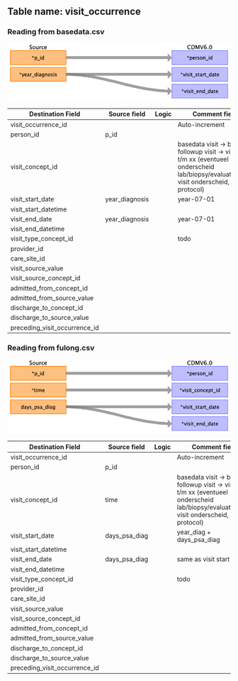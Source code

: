 ## Table name: visit_occurrence

### Reading from basedata.csv

![](index_files/image5.png)

| Destination Field | Source field | Logic | Comment field |
| --- | --- | --- | --- |
| visit_occurrence_id |  |  | Auto-increment |
| person_id | p_id |  |  |
| visit_concept_id |  |  | basedata visit -> baseline  followup visit -> visit 1 t/m xx (eventueel onderscheid lab/biopsy/evaluation/dre visit onderscheid, zie protocol) |
| visit_start_date | year_diagnosis |  | year-07-01<br> |
| visit_start_datetime |  |  |  |
| visit_end_date | year_diagnosis |  | year-07-01<br> |
| visit_end_datetime |  |  |  |
| visit_type_concept_id |  |  | todo |
| provider_id |  |  |  |
| care_site_id |  |  |  |
| visit_source_value |  |  |  |
| visit_source_concept_id |  |  |  |
| admitted_from_concept_id |  |  |  |
| admitted_from_source_value |  |  |  |
| discharge_to_concept_id |  |  |  |
| discharge_to_source_value |  |  |  |
| preceding_visit_occurrence_id |  |  |  |

### Reading from fulong.csv

![](index_files/image6.png)

| Destination Field | Source field | Logic | Comment field |
| --- | --- | --- | --- |
| visit_occurrence_id |  |  | Auto-increment |
| person_id | p_id |  |  |
| visit_concept_id | time |  | basedata visit -> baseline  followup visit -> visit 1 t/m xx (eventueel onderscheid lab/biopsy/evaluation/dre visit onderscheid, zie protocol) |
| visit_start_date | days_psa_diag |  | year_diag + days_psa_diag<br> |
| visit_start_datetime |  |  |  |
| visit_end_date | days_psa_diag |  | same as visit start<br> |
| visit_end_datetime |  |  |  |
| visit_type_concept_id |  |  | todo |
| provider_id |  |  |  |
| care_site_id |  |  |  |
| visit_source_value |  |  |  |
| visit_source_concept_id |  |  |  |
| admitted_from_concept_id |  |  |  |
| admitted_from_source_value |  |  |  |
| discharge_to_concept_id |  |  |  |
| discharge_to_source_value |  |  |  |
| preceding_visit_occurrence_id |  |  |  |

